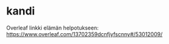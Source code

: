 # kandi

Overleaf linkki elämän helpotukseen: https://www.overleaf.com/13702359dcnfjyfscnny#/53012009/
